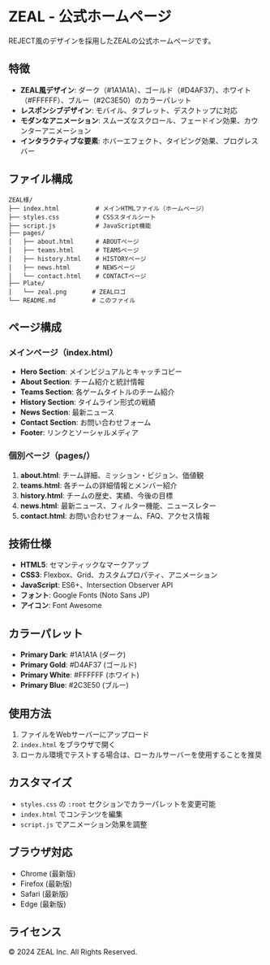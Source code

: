 # ZEAL - 公式ホームページ

REJECT風のデザインを採用したZEALの公式ホームページです。

## 特徴

- **ZEAL風デザイン**: ダーク（#1A1A1A）、ゴールド（#D4AF37）、ホワイト（#FFFFFF）、ブルー（#2C3E50）のカラーパレット
- **レスポンシブデザイン**: モバイル、タブレット、デスクトップに対応
- **モダンなアニメーション**: スムーズなスクロール、フェードイン効果、カウンターアニメーション
- **インタラクティブな要素**: ホバーエフェクト、タイピング効果、プログレスバー

## ファイル構成

```
ZEAL様/
├── index.html          # メインHTMLファイル（ホームページ）
├── styles.css          # CSSスタイルシート
├── script.js           # JavaScript機能
├── pages/
│   ├── about.html      # ABOUTページ
│   ├── teams.html      # TEAMSページ
│   ├── history.html    # HISTORYページ
│   ├── news.html       # NEWSページ
│   └── contact.html    # CONTACTページ
├── Plate/
│   └── zeal.png       # ZEALロゴ
└── README.md          # このファイル
```

## ページ構成

### メインページ（index.html）
- **Hero Section**: メインビジュアルとキャッチコピー
- **About Section**: チーム紹介と統計情報
- **Teams Section**: 各ゲームタイトルのチーム紹介
- **History Section**: タイムライン形式の戦績
- **News Section**: 最新ニュース
- **Contact Section**: お問い合わせフォーム
- **Footer**: リンクとソーシャルメディア

### 個別ページ（pages/）
1. **about.html**: チーム詳細、ミッション・ビジョン、価値観
2. **teams.html**: 各チームの詳細情報とメンバー紹介
3. **history.html**: チームの歴史、実績、今後の目標
4. **news.html**: 最新ニュース、フィルター機能、ニュースレター
5. **contact.html**: お問い合わせフォーム、FAQ、アクセス情報

## 技術仕様

- **HTML5**: セマンティックなマークアップ
- **CSS3**: Flexbox、Grid、カスタムプロパティ、アニメーション
- **JavaScript**: ES6+、Intersection Observer API
- **フォント**: Google Fonts (Noto Sans JP)
- **アイコン**: Font Awesome

## カラーパレット

- **Primary Dark**: #1A1A1A (ダーク)
- **Primary Gold**: #D4AF37 (ゴールド)
- **Primary White**: #FFFFFF (ホワイト)
- **Primary Blue**: #2C3E50 (ブルー)

## 使用方法

1. ファイルをWebサーバーにアップロード
2. `index.html` をブラウザで開く
3. ローカル環境でテストする場合は、ローカルサーバーを使用することを推奨

## カスタマイズ

- `styles.css` の `:root` セクションでカラーパレットを変更可能
- `index.html` でコンテンツを編集
- `script.js` でアニメーション効果を調整

## ブラウザ対応

- Chrome (最新版)
- Firefox (最新版)
- Safari (最新版)
- Edge (最新版)

## ライセンス

© 2024 ZEAL Inc. All Rights Reserved. 